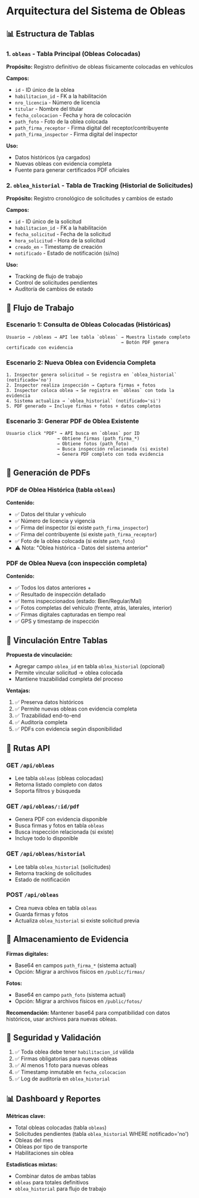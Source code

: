 # Arquitectura del Sistema de Obleas

## 📊 Estructura de Tablas

### 1. `obleas` - Tabla Principal (Obleas Colocadas)
**Propósito:** Registro definitivo de obleas físicamente colocadas en vehículos

**Campos:**
- `id` - ID único de la oblea
- `habilitacion_id` - FK a la habilitación
- `nro_licencia` - Número de licencia
- `titular` - Nombre del titular
- `fecha_colocacion` - Fecha y hora de colocación
- `path_foto` - Foto de la oblea colocada
- `path_firma_receptor` - Firma digital del receptor/contribuyente
- `path_firma_inspector` - Firma digital del inspector

**Uso:**
- Datos históricos (ya cargados)
- Nuevas obleas con evidencia completa
- Fuente para generar certificados PDF oficiales

### 2. `oblea_historial` - Tabla de Tracking (Historial de Solicitudes)
**Propósito:** Registro cronológico de solicitudes y cambios de estado

**Campos:**
- `id` - ID único de la solicitud
- `habilitacion_id` - FK a la habilitación
- `fecha_solicitud` - Fecha de la solicitud
- `hora_solicitud` - Hora de la solicitud
- `creado_en` - Timestamp de creación
- `notificado` - Estado de notificación (si/no)

**Uso:**
- Tracking de flujo de trabajo
- Control de solicitudes pendientes
- Auditoría de cambios de estado

## 🔄 Flujo de Trabajo

### Escenario 1: Consulta de Obleas Colocadas (Históricas)
```
Usuario → /obleas → API lee tabla `obleas` → Muestra listado completo
                                           → Botón PDF genera certificado con evidencia
```

### Escenario 2: Nueva Oblea con Evidencia Completa
```
1. Inspector genera solicitud → Se registra en `oblea_historial` (notificado='no')
2. Inspector realiza inspección → Captura firmas + fotos
3. Inspector coloca oblea → Se registra en `obleas` con toda la evidencia
4. Sistema actualiza → `oblea_historial` (notificado='si')
5. PDF generado → Incluye firmas + fotos + datos completos
```

### Escenario 3: Generar PDF de Oblea Existente
```
Usuario click "PDF" → API busca en `obleas` por ID
                   → Obtiene firmas (path_firma_*)
                   → Obtiene fotos (path_foto)
                   → Busca inspección relacionada (si existe)
                   → Genera PDF completo con toda evidencia
```

## 📄 Generación de PDFs

### PDF de Oblea Histórica (tabla `obleas`)
**Contenido:**
- ✅ Datos del titular y vehículo
- ✅ Número de licencia y vigencia
- ✅ Firma del inspector (si existe `path_firma_inspector`)
- ✅ Firma del contribuyente (si existe `path_firma_receptor`)
- ✅ Foto de la oblea colocada (si existe `path_foto`)
- ⚠️ Nota: "Oblea histórica - Datos del sistema anterior"

### PDF de Oblea Nueva (con inspección completa)
**Contenido:**
- ✅ Todos los datos anteriores +
- ✅ Resultado de inspección detallado
- ✅ Items inspeccionados (estado: Bien/Regular/Mal)
- ✅ Fotos completas del vehículo (frente, atrás, laterales, interior)
- ✅ Firmas digitales capturadas en tiempo real
- ✅ GPS y timestamp de inspección

## 🔗 Vinculación Entre Tablas

**Propuesta de vinculación:**
- Agregar campo `oblea_id` en tabla `oblea_historial` (opcional)
- Permite vincular solicitud → oblea colocada
- Mantiene trazabilidad completa del proceso

**Ventajas:**
1. ✅ Preserva datos históricos
2. ✅ Permite nuevas obleas con evidencia completa
3. ✅ Trazabilidad end-to-end
4. ✅ Auditoría completa
5. ✅ PDFs con evidencia según disponibilidad

## 🎯 Rutas API

### GET `/api/obleas`
- Lee tabla `obleas` (obleas colocadas)
- Retorna listado completo con datos
- Soporta filtros y búsqueda

### GET `/api/obleas/:id/pdf`
- Genera PDF con evidencia disponible
- Busca firmas y fotos en tabla `obleas`
- Busca inspección relacionada (si existe)
- Incluye todo lo disponible

### GET `/api/obleas/historial`
- Lee tabla `oblea_historial` (solicitudes)
- Retorna tracking de solicitudes
- Estado de notificación

### POST `/api/obleas`
- Crea nueva oblea en tabla `obleas`
- Guarda firmas y fotos
- Actualiza `oblea_historial` si existe solicitud previa

## 💾 Almacenamiento de Evidencia

**Firmas digitales:**
- Base64 en campos `path_firma_*` (sistema actual)
- Opción: Migrar a archivos físicos en `/public/firmas/`

**Fotos:**
- Base64 en campo `path_foto` (sistema actual)
- Opción: Migrar a archivos físicos en `/public/fotos/`

**Recomendación:** Mantener base64 para compatibilidad con datos históricos, usar archivos para nuevas obleas.

## 🔐 Seguridad y Validación

1. ✅ Toda oblea debe tener `habilitacion_id` válida
2. ✅ Firmas obligatorias para nuevas obleas
3. ✅ Al menos 1 foto para nuevas obleas
4. ✅ Timestamp inmutable en `fecha_colocacion`
5. ✅ Log de auditoría en `oblea_historial`

## 📊 Dashboard y Reportes

**Métricas clave:**
- Total obleas colocadas (tabla `obleas`)
- Solicitudes pendientes (tabla `oblea_historial` WHERE notificado='no')
- Obleas del mes
- Obleas por tipo de transporte
- Habilitaciones sin oblea

**Estadísticas mixtas:**
- Combinar datos de ambas tablas
- `obleas` para totales definitivos
- `oblea_historial` para flujo de trabajo

